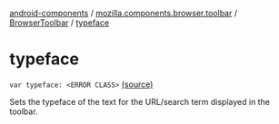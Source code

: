 [android-components](../../index.md) / [mozilla.components.browser.toolbar](../index.md) / [BrowserToolbar](index.md) / [typeface](./typeface.md)

# typeface

`var typeface: <ERROR CLASS>` [(source)](https://github.com/mozilla-mobile/android-components/blob/master/components/browser/toolbar/src/main/java/mozilla/components/browser/toolbar/BrowserToolbar.kt#L324)

Sets the typeface of the text for the URL/search term displayed in the toolbar.

